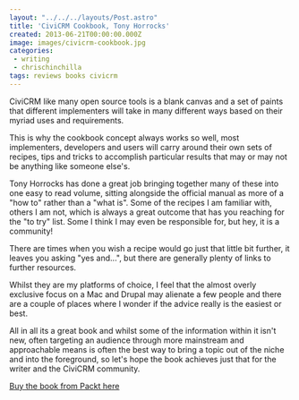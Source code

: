 ```yaml
---
layout: "../../../layouts/Post.astro"
title: 'CiviCRM Cookbook, Tony Horrocks'
created: 2013-06-21T00:00:00.000Z
image: images/civicrm-cookbook.jpg
categories:
 - writing
 - chrischinchilla
tags: reviews books civicrm
---
```


CiviCRM like many open source tools is a blank canvas and a set of paints that different implementers will take in many different ways based on their myriad uses and requirements.

This is why the cookbook concept always works so well, most implementers, developers and users will carry around their own sets of recipes, tips and tricks to accomplish particular results that may or may not be anything like someone else's.

Tony Horrocks has done a great job bringing together many of these into one easy to read volume, sitting alongside the official manual as more of a "how to" rather than a "what is". Some of the recipes I am familiar with, others I am not, which is always a great outcome that has you reaching for the "to try" list. Some I think I may even be responsible for, but hey, it is a community!

There are times when you wish a recipe would go just that little bit further, it leaves you asking "yes and...", but there are generally plenty of links to further resources.

Whilst they are my platforms of choice, I feel that the almost overly exclusive focus on a Mac and Drupal may alienate a few people and there are a couple of places where I wonder if the advice really is the easiest or best.

All in all its a great book and whilst some of the information within it isn't new, often targeting an audience through more mainstream and approachable means is often the best way to bring a topic out of the niche and into the foreground, so let's hope the book achieves just that for the writer and the CiviCRM community.

<a href="https://www.packtpub.com/civicrm-cookbook/book" target="_blank">Buy the book from Packt here</a>

